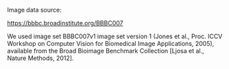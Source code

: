 Image data source:

https://bbbc.broadinstitute.org/BBBC007

We used image set BBBC007v1 image set version 1 (Jones et al., Proc. ICCV Workshop on Computer Vision for Biomedical Image Applications, 2005), available from the Broad Bioimage Benchmark Collection [Ljosa et al., Nature Methods, 2012].